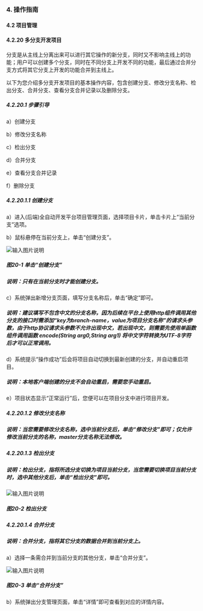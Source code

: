 ### 4. 操作指南

#### 4.2 项目管理

#### 4.2.20 多分支开发项目

分支是从主线上分离出来可以进行其它操作的新分支，同时又不影响主线上的功能；用户可以创建多个分支，同时在不同分支上开发不同的功能，最后通过合并分支方式将其它分支上开发的功能合并到主线上。

以下为您介绍多分支开发项目的基本操作内容，包含创建分支、修改分支名称、检出分支、合并分支、查看分支合并记录以及删除分支。

##### 4.2.20.1 步骤引导

a）创建分支

b）修改分支名称

c）检出分支

d）合并分支

e）查看分支合并记录

f）删除分支

##### 4.2.20.1.1 创建分支

a）进入(后端)全自动开发平台项目管理页面，选择项目卡片，单击卡片上“当前分支”选项。

b）鼠标悬停在当前分支上，单击“创建分支”。

![输入图片说明](../../../../images/SoFlu%EF%BC%88%E5%90%8E%E7%AB%AF%EF%BC%89%E5%BC%80%E5%8F%91%E5%B9%B3%E5%8F%B0/1.%20%E6%9C%80%E6%96%B0%E7%89%88%E6%9C%AC%20-%20%E6%9B%B4%E6%96%B0%E6%97%A5%E6%9C%9F%20-%202022.10.08/4.%20%E6%93%8D%E4%BD%9C%E6%8C%87%E5%8D%97/2.%20%E9%A1%B9%E7%9B%AE%E7%AE%A1%E7%90%86/20-1.png)

##### 图20-1 单击“创建分支”

##### 说明：只有在当前分支时才能创建分支。

c）系统弹出新增分支页面，填写分支名称后，单击“确定”即可。

##### 说明：建议填写不包含中文的分支名称，因为后续在平台上使用http组件调用其他分支的接口时需添加“key为branch-name，value为项目分支名称”的请求头参数，由于http协议请求头参数不允许出现中文，若出现中文，则需要先使用单函数组件调用函数 encode(String arg0,String arg1) 将中文字符转换为UTF-8字符后才可以正常调用。

d）系统提示“操作成功”后会将项目自动切换到最新创建的分支，并自动重启项目。

##### 说明：本地客户端创建的分支不会自动重启，需要您手动重启。

e）项目状态显示“正常运行”后，您便可以在项目分支中进行项目开发。

##### 4.2.20.1.2 修改分支名称

##### 说明：当您需要修改分支名称，选中当前分支后，单击“修改分支”即可；仅允许修改当前分支的名称，master分支名称无法修改。

##### 4.2.20.1.3 检出分支

##### 说明：检出分支，指将所选分支切换为项目当前分支，当您需要切换项目当前分支时，选中其他分支后，单击“检出分支”即可。

![输入图片说明](../../../../images/SoFlu%EF%BC%88%E5%90%8E%E7%AB%AF%EF%BC%89%E5%BC%80%E5%8F%91%E5%B9%B3%E5%8F%B0/1.%20%E6%9C%80%E6%96%B0%E7%89%88%E6%9C%AC%20-%20%E6%9B%B4%E6%96%B0%E6%97%A5%E6%9C%9F%20-%202022.10.08/4.%20%E6%93%8D%E4%BD%9C%E6%8C%87%E5%8D%97/2.%20%E9%A1%B9%E7%9B%AE%E7%AE%A1%E7%90%86/20-2.png)

##### 图20-2 检出分支

##### 4.2.20.1.4 合并分支

##### 说明：合并分支，指将其它分支的数据合并到当前分支上。

a）选择一条需合并到当前分支的其他分支，单击“合并分支”。

![输入图片说明](../../../../images/SoFlu%EF%BC%88%E5%90%8E%E7%AB%AF%EF%BC%89%E5%BC%80%E5%8F%91%E5%B9%B3%E5%8F%B0/1.%20%E6%9C%80%E6%96%B0%E7%89%88%E6%9C%AC%20-%20%E6%9B%B4%E6%96%B0%E6%97%A5%E6%9C%9F%20-%202022.10.08/4.%20%E6%93%8D%E4%BD%9C%E6%8C%87%E5%8D%97/2.%20%E9%A1%B9%E7%9B%AE%E7%AE%A1%E7%90%86/20-3.png)

##### 图20-3 单击“合并分支”

b）系统弹出分支管理页面，单击“详情”即可查看到对应的详情内容。
